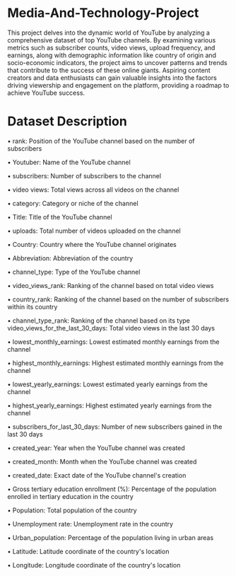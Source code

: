 # Media-And-Technology-Project

This project delves into the dynamic world of YouTube by analyzing a comprehensive dataset of top YouTube channels. By examining various metrics such as subscriber counts, video views, upload frequency, and earnings, along with demographic information like country of origin and socio-economic indicators, the project aims to uncover patterns and trends that contribute to the success of these online giants. Aspiring content creators and data enthusiasts can gain valuable insights into the factors driving viewership and engagement on the platform, providing a roadmap to achieve YouTube success.

# Dataset Description

•	rank: Position of the YouTube channel based on the number of subscribers

•	Youtuber: Name of the YouTube channel

•	subscribers: Number of subscribers to the channel

•	video views: Total views across all videos on the channel

•	category: Category or niche of the channel

•	Title: Title of the YouTube channel

•	uploads: Total number of videos uploaded on the channel

•	Country: Country where the YouTube channel originates

•	Abbreviation: Abbreviation of the country

•	channel_type: Type of the YouTube channel 

•	video_views_rank: Ranking of the channel based on total video views

•	country_rank: Ranking of the channel based on the number of subscribers within its country

•	channel_type_rank: Ranking of the channel based on its type video_views_for_the_last_30_days: Total video views in the last 30 days

•	lowest_monthly_earnings: Lowest estimated monthly earnings from the channel

•	highest_monthly_earnings: Highest estimated monthly earnings from the channel

•	lowest_yearly_earnings: Lowest estimated yearly earnings from the channel

•	highest_yearly_earnings: Highest estimated yearly earnings from the channel

•	subscribers_for_last_30_days: Number of new subscribers gained in the last 30 days

•	created_year: Year when the YouTube channel was created

•	created_month: Month when the YouTube channel was created

•	created_date: Exact date of the YouTube channel's creation

•	Gross tertiary education enrollment (%): Percentage of the population enrolled in tertiary education in the country

•	Population: Total population of the country

•	Unemployment rate: Unemployment rate in the country

•	Urban_population: Percentage of the population living in urban areas

•	Latitude: Latitude coordinate of the country's location

•	Longitude: Longitude coordinate of the country's location

